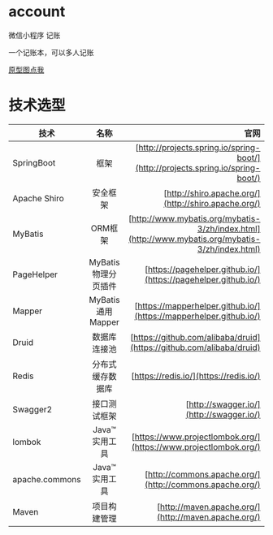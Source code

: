 # account
微信小程序 记账

一个记账本，可以多人记账  

[原型图点我](https://free.modao.cc/app/ofxH3N8p4KMwB8PaAdRyv6coqSxCxBS)  



# 技术选型  
| 技术 | 名称 | 官网 | 
| - | :-: | -: | 
| SpringBoot | 框架| [http://projects.spring.io/spring-boot/](http://projects.spring.io/spring-boot/)  
| Apache Shiro | 安全框架 | [http://shiro.apache.org/](http://shiro.apache.org/)  
| MyBatis | ORM框架 | [http://www.mybatis.org/mybatis-3/zh/index.html](http://www.mybatis.org/mybatis-3/zh/index.html) 
| PageHelper | MyBatis物理分页插件 | [https://pagehelper.github.io/](https://pagehelper.github.io/) 
| Mapper | MyBatis通用Mapper | [https://mapperhelper.github.io/](https://mapperhelper.github.io/)   
| Druid | 数据库连接池 | [https://github.com/alibaba/druid](https://github.com/alibaba/druid)   
| Redis | 分布式缓存数据库 | [https://redis.io/](https://redis.io/) 
| Swagger2 | 接口测试框架 | [http://swagger.io/](http://swagger.io/)     
| lombok | Java™ 实用工具 | [https://www.projectlombok.org/](https://www.projectlombok.org/) 
| apache.commons | Java™ 实用工具 | [http://commons.apache.org/](http://commons.apache.org/) 
| Maven | 项目构建管理 | [http://maven.apache.org/](http://maven.apache.org/)   

